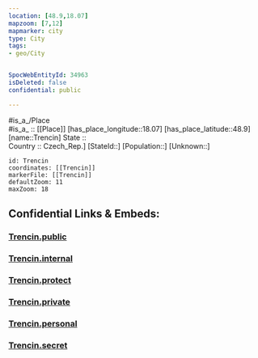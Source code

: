 ```yaml
---
location: [48.9,18.07] 
mapzoom: [7,12] 
mapmarker: city 
type: City
tags:
- geo/City


SpocWebEntityId: 34963
isDeleted: false
confidential: public

---
```

#is_a_/Place  
#is_a_ :: [[Place]] 
[has_place_longitude::18.07] 
[has_place_latitude::48.9] 
[name::Trencin] 
State ::  
Country :: Czech_Rep.] 
[StateId::] 
[Population::] 
[Unknown::] 


```leaflet
id: Trencin
coordinates: [[Trencin]] 
markerFile: [[Trencin]] 
defaultZoom: 11 
maxZoom: 18
```


## Confidential Links & Embeds: 

### [Trencin.public](/_public/\Earth\Continent\Europe\Europe~Central\Slovakia\Regions~Slovakia\Trenciansky\CityTrencin.public.md) 

### [Trencin.internal](/_internal/\Earth\Continent\Europe\Europe~Central\Slovakia\Regions~Slovakia\Trenciansky\CityTrencin.internal.md) 

### [Trencin.protect](/_protect/\Earth\Continent\Europe\Europe~Central\Slovakia\Regions~Slovakia\Trenciansky\CityTrencin.protect.md) 

### [Trencin.private](/_private/\Earth\Continent\Europe\Europe~Central\Slovakia\Regions~Slovakia\Trenciansky\CityTrencin.private.md) 

### [Trencin.personal](/_personal/\Earth\Continent\Europe\Europe~Central\Slovakia\Regions~Slovakia\Trenciansky\CityTrencin.personal.md) 

### [Trencin.secret](/_secret/\Earth\Continent\Europe\Europe~Central\Slovakia\Regions~Slovakia\Trenciansky\CityTrencin.secret.md)

